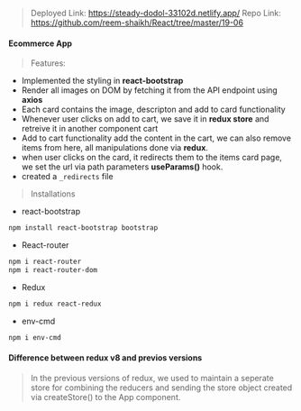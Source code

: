 > Deployed Link: https://steady-dodol-33102d.netlify.app/
> Repo Link: https://github.com/reem-shaikh/React/tree/master/19-06

#### Ecommerce App 
> Features:
- Implemented the styling in **react-bootstrap**
- Render all images on DOM by fetching it from the API endpoint using **axios** 
- Each card contains the image, descripton and add to card functionality 
- Whenever user clicks on add to cart, we save it in **redux store** and retreive it in another component cart
- Add to cart functionality add the content in the cart, we can also remove items from here, all manipulations done via **redux**. 
- when user clicks on the card, it redirects them to the items card page, we set the url via path parameters **useParams()** hook.
- created a `_redirects` file 

> Installations 
- react-bootstrap
```bash
npm install react-bootstrap bootstrap
```
- React-router 
```bash
npm i react-router 
npm i react-router-dom 
```
- Redux 
```bash
npm i redux react-redux
```
- env-cmd 
```bash
npm i env-cmd
```
#### Difference between redux v8 and previos versions 
> In the previous versions of redux, we used to maintain a seperate store for combining the reducers and sending the store object created via createStore() to the App component. 